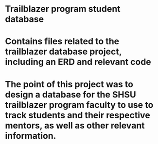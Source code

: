 # Trailblazer program student database
# Contains files related to the trailblazer database project, including an ERD and relevant code
# The point of this project was to design a database for the SHSU trailblazer program faculty to use to track students and their respective mentors, as well as other relevant information.
